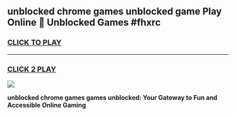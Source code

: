 
## unblocked chrome games unblocked game Play Online 👋 Unblocked Games #fhxrc
<h3>
<a href="https://premium.freeplayer.one?title=unblocked_chrome_games&ref=21F">CLICK TO PLAY</a></h3>
<hr>

<h3>
<a href="https://premium.freeplayer.one?title=unblocked_chrome_games&ref=21F">CLICK 2 PLAY</a>
  
</h3>

<a href="https://premium.freeplayer.one?title=unblocked_chrome_games&ref=21F/"><img src="https://clearcache.store/games.png"></a>


**unblocked chrome games games unblocked: Your Gateway to Fun and Accessible Online Gaming**
